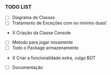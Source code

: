 ### TODO LIST

- [ ] Diagrama de Classes
- [ ] Tratamento de Exceções com no minimo duas!
- X Criação da Classe Console
- [ ] Metodo para jogar novamente
- [ ] Todo o Package armazenamento
- X Criar a funcionalidade extra, vulgo BOT
- [ ] Documentação
      

